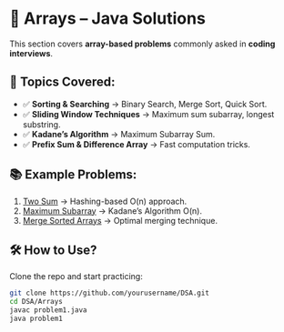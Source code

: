# 🔢 Arrays – Java Solutions

This section covers **array-based problems** commonly asked in **coding interviews**.

## 📌 Topics Covered:
- ✅ **Sorting & Searching** → Binary Search, Merge Sort, Quick Sort.
- ✅ **Sliding Window Techniques** → Maximum sum subarray, longest substring.
- ✅ **Kadane’s Algorithm** → Maximum Subarray Sum.
- ✅ **Prefix Sum & Difference Array** → Fast computation tricks.

## 📚 Example Problems:
1. [Two Sum](./two_sum.java) → Hashing-based O(n) approach.
2. [Maximum Subarray](./kadane.java) → Kadane’s Algorithm O(n).
3. [Merge Sorted Arrays](./merge_sorted.java) → Optimal merging technique.

## 🛠 How to Use?
Clone the repo and start practicing:
```sh
git clone https://github.com/yourusername/DSA.git
cd DSA/Arrays
javac problem1.java
java problem1
